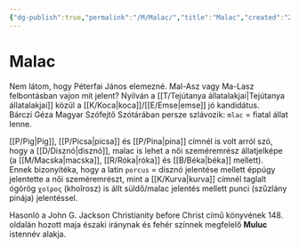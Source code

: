 ```yaml
---
{"dg-publish":true,"permalink":"/M/Malac/","title":"Malac","created":"2023-11-22T01:09","updated":"2024-10-25T23:17"}
---
```



# Malac

Nem látom, hogy Péterfai János elemezné. Mal-Asz vagy Ma-Lasz felbontásban vajon mit jelent? Nyilván a [[T/Tejútanya állatalakjai\|Tejútanya állatalakjai]] közül a [[K/Koca\|koca]]/[[E/Emse\|emse]] jó kandidátus.  
Bárczi Géza Magyar Szófejtő Szótárában persze szlávozik: `mlac` = fiatal állat lenne.  

[[P/Pig\|Pig]], [[P/Picsa\|picsa]] és [[P/Pina\|pina]] címnél is volt arról szó, hogy a [[D/Disznó\|disznó]], malac is lehet a női szeméremrész állatjelképe (a [[M/Macska\|macska]], [[R/Róka\|róka]] és [[B/Béka\|béka]] mellett).  
Ennek bizonyítéka, hogy a latin `porcus` = disznó jelentése mellett éppúgy jelentette a női szeméremrészt, mint a [[K/Kurva\|kurva]] címnél taglalt ógörög `χοῖρος` (khoîrosz) is állt süldő/malac jelentés mellett punci (szűzlány pinája) jelentéssel.  

Hasonló a John G. Jackson Christianity before Christ című könyvének 148. oldalán hozott maja északi iránynak és fehér színnek megfelelő **Muluc** istennév alakja.  
